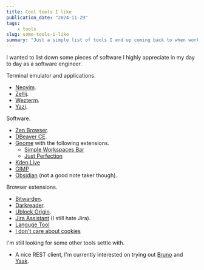 ```yaml
---
title: Cool tools I like
publication_date: "2024-11-29"
tags:
    - tools
slug: some-tools-i-like
summary: "Just a simple list of tools I end up coming back to when working as a software engineer."
---
```


I wanted to list down some pieces of software I highly appreciate in my day to day as a software engineer.

Terminal emulator and applications.

-   [Neovim](https://neovim.io/).
-   [Zellij](https://zellij.dev/).
-   [Wezterm](https://wezfurlong.org/wezterm/index.html).
-   [Yazi](https://yazi-rs.github.io/).

Software.

-   [Zen Browser](https://zen-browser.app/).
-   [DBeaver CE](https://dbeaver.io/).
-   [Gnome](https://www.gnome.org/) with the following extensions.
    -   [Simple Workspaces Bar](https://extensions.gnome.org/extension/6394/simple-workspaces-bar/)
    -   [Just Perfection](https://extensions.gnome.org/extension/3843/just-perfection/)
-   [Kden Live](https://kdenlive.org/)
-   [GIMP](https://www.gimp.org/)
-   [Obsidian](https://obsidian.md/) (not a good note taker though).

Browser extensions.

-   [Bitwarden](https://bitwarden.com/).
-   [Darkreader](https://darkreader.org/).
-   [Ublock Origin](https://ublockorigin.com/).
-   [Jira Assistant](https://jiraassistant.com/) (I still hate Jira).
-   [Languge Tool](https://languagetool.org/)
-   [I don't care about cookies](https://www.i-dont-care-about-cookies.eu/)

I'm still looking for some other tools settle with.

-   A nice REST client, I'm currently interested on trying out [Bruno](https://www.usebruno.com/) and [Yaak](https://yaak.app/).
